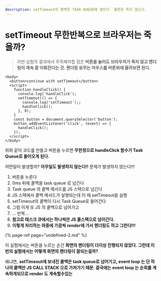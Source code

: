 ```yaml
---
description: setTimeout의 콜백은 TASK QUEUE에 쌓인다. 결론은 죽지 않는다.
---
```


# setTimeout 무한반복으로 브라우저는 죽을까?

> 이번 실험의 결과에서 주목해야할 점은 **버튼을 눌러도 브라우저가 죽지 않고 렌더링이 계속 잘 이뤄진다는 것. 렌더링 유무는 마우스를 버튼위에 올려보면 된다.**

```markup
<body>
  <button>continue with setTimeout</button>
  <script>
    function handleClick() {
      console.log('handleClick');
      setTimeout(() => {
        console.log('setTimeout');;
        handleClick();
      }, 0);
    }
    const button = document.querySelector('button');
    button.addEventListener('click', (event) => {
      handleClick();
    });
  </script>
</body>
```

위와 같이 코드를 만들고 버튼을 누르면 **무한정으로 handleClick 함수가 Task Queue로 들어오게 된다.**

어떤일이 발생할까? **아무일도 발생하지 않는다!!** 문제가 발생하지 않는다!!!

1. 버튼을 누른다
2. 0ms 뒤에 콜백을 task queue 로 넘긴다
3. Task queue 의 콜백 메서드를 JS 스택으로 넘긴다
4. JS 스택에서 콜백 메서드가 실행되는데 이 때 setTimeout을 실행
5. setTimeout의 콜백이 다시 Task Queue로 들어간다
6. 그럼 이게 또 JS 의 콜백으로 넘어가고
7. ... 반복...
8. **참고로 태스크 큐에서는 하나씩만 JS 콜스택으로 넘어간다.**
9. **이렇게 처리하는 와중에 가끔씩 render에 가서 렌더링도 하고 그런다!!!**

    

{% page-ref page="undefined-2.md" %}

이 실험에서는 버튼을 누르는 순간 **화면의 렌더링이 더이상 진행되지 않았다. 그런데 이번의 실험에서는 어떻게 화면의 렌더링이 잘되는걸까?** 

왜냐면, **setTimeout에 보내진 콜백은 task queue로 넘어가고, event loop 는 단 하나의 콜백만 JS CALL STACK 으로 가져가기 때문. 결국에는**  **event loop 는 순회를 계속하게되므로 render 도 계속할수있는**

